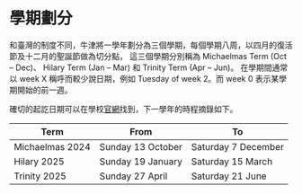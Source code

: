 # 學期劃分

和臺灣的制度不同，牛津將一學年劃分為三個學期，每個學期八周，以四月的復活節及十二月的聖誕節做為切分點，
這三個學期分別稱為 Michaelmas Term (Oct – Dec)、 Hilary Term (Jan – Mar) 和 Trinity Term (Apr – Jun)。
在學期間通常以 week X 稱呼而較少說日期，例如 Tuesday of week 2。而 week 0 表示某學期開始的前一週。

確切的起訖日期可以在學校[官網](https://www.ox.ac.uk/about/facts-and-figures/dates-of-term)找到，下一學年的時程摘錄如下。

| Term | From | To |
|------|------|----|
| Michaelmas 2024 | Sunday 13 October | Saturday 7 December |
| Hilary 2025     | Sunday 19 January | Saturday 15 March   |
| Trinity 2025    | Sunday 27 April   | Saturday 21 June    |

